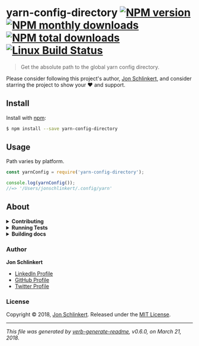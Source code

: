 # yarn-config-directory [![NPM version](https://img.shields.io/npm/v/yarn-config-directory.svg?style=flat)](https://www.npmjs.com/package/yarn-config-directory) [![NPM monthly downloads](https://img.shields.io/npm/dm/yarn-config-directory.svg?style=flat)](https://npmjs.org/package/yarn-config-directory) [![NPM total downloads](https://img.shields.io/npm/dt/yarn-config-directory.svg?style=flat)](https://npmjs.org/package/yarn-config-directory) [![Linux Build Status](https://img.shields.io/travis/jonschlinkert/yarn-config-directory.svg?style=flat&label=Travis)](https://travis-ci.org/jonschlinkert/yarn-config-directory)

> Get the absolute path to the global yarn config directory.

Please consider following this project's author, [Jon Schlinkert](https://github.com/jonschlinkert), and consider starring the project to show your :heart: and support.

## Install

Install with [npm](https://www.npmjs.com/):

```sh
$ npm install --save yarn-config-directory
```

## Usage

Path varies by platform.

```js
const yarnConfig = require('yarn-config-directory');

console.log(yarnConfig());
//=> '/Users/jonschlinkert/.config/yarn'
```

## About

<details>
<summary><strong>Contributing</strong></summary>

Pull requests and stars are always welcome. For bugs and feature requests, [please create an issue](../../issues/new).

Please read the [contributing guide](.github/contributing.md) for advice on opening issues, pull requests, and coding standards.

</details>

<details>
<summary><strong>Running Tests</strong></summary>

Running and reviewing unit tests is a great way to get familiarized with a library and its API. You can install dependencies and run tests with the following command:

```sh
$ npm install && npm test
```

</details>

<details>
<summary><strong>Building docs</strong></summary>

_(This project's readme.md is generated by [verb](https://github.com/verbose/verb-generate-readme), please don't edit the readme directly. Any changes to the readme must be made in the [.verb.md](.verb.md) readme template.)_

To generate the readme, run the following command:

```sh
$ npm install -g verbose/verb#dev verb-generate-readme && verb
```

</details>

### Author

**Jon Schlinkert**

* [LinkedIn Profile](https://linkedin.com/in/jonschlinkert)
* [GitHub Profile](https://github.com/jonschlinkert)
* [Twitter Profile](https://twitter.com/jonschlinkert)

### License

Copyright © 2018, [Jon Schlinkert](https://github.com/jonschlinkert).
Released under the [MIT License](LICENSE).

***

_This file was generated by [verb-generate-readme](https://github.com/verbose/verb-generate-readme), v0.6.0, on March 21, 2018._